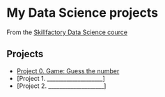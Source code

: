# My Data Science projects
From the [Skillfactory Data Science cource](https://skillfactory.ru/data-scientist-pro)

## Projects

* [Project 0. Game: Guess the number](https://github.com/lurtz-dahaka/data_science_course/tree/master/project_0)
* [Project 1. ____________________]
* [Project 2. ____________________]
